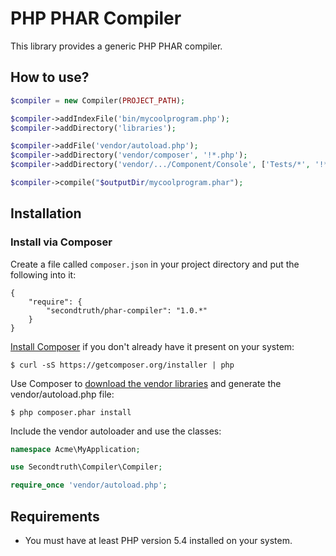 PHP PHAR Compiler
=================

This library provides a generic PHP PHAR compiler.


How to use?
-----------

```php
$compiler = new Compiler(PROJECT_PATH);

$compiler->addIndexFile('bin/mycoolprogram.php');
$compiler->addDirectory('libraries');

$compiler->addFile('vendor/autoload.php');
$compiler->addDirectory('vendor/composer', '!*.php');
$compiler->addDirectory('vendor/.../Component/Console', ['Tests/*', '!*.php']);

$compiler->compile("$outputDir/mycoolprogram.phar");
```


Installation
------------

### Install via Composer

Create a file called `composer.json` in your project directory and put the following into it:

```
{
    "require": {
        "secondtruth/phar-compiler": "1.0.*"
    }
}
```

[Install Composer](https://getcomposer.org/doc/00-intro.md#installation-nix) if you don't already have it present on your system:

    $ curl -sS https://getcomposer.org/installer | php

Use Composer to [download the vendor libraries](https://getcomposer.org/doc/00-intro.md#using-composer) and generate the vendor/autoload.php file:

    $ php composer.phar install

Include the vendor autoloader and use the classes:

```php
namespace Acme\MyApplication;

use Secondtruth\Compiler\Compiler;

require_once 'vendor/autoload.php';
```


Requirements
------------

* You must have at least PHP version 5.4 installed on your system.
